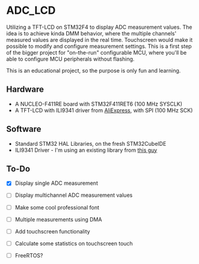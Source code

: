 # ADC_LCD

Utilizing a TFT-LCD on STM32F4 to display ADC measurement values. The idea is to achieve kinda DMM behavior, where the multiple channels' measured values are displayed in the real time. Touchscreen would make it possible to modify and configure measurement settings. This is a first step of the bigger project for "on-the-run" configurable MCU, where you'll be able to configure MCU peripherals without flashing.

This is an educational project, so the purpose is only fun and learning.

## Hardware 
 * A NUCLEO-F411RE board with STM32F411RET6 (100 MHz SYSCLK)
 * A TFT-LCD with ILI9341 driver from [AliExpress](https://www.aliexpress.com/item/32815224002.html?spm=a2g0s.9042311.0.0.6f9d4c4dv0T4OV), with SPI (100 MHz SCK)

## Software
 * Standard STM32 HAL Libraries, on the fresh STM32CubeIDE
 * ILI9341 Driver - I'm using an existing library from [this guy](https://github.com/martnak/STM32-ILI9341)

## To-Do

 - [x] Display single ADC measurement 
 - [ ] Display multichannel ADC measurement values
 - [ ] Make some cool professional font
 - [ ] Multiple measurements using DMA
 - [ ] Add touchscreen functionality
 - [ ] Calculate some statistics on touchscreen touch
 - [ ] FreeRTOS?

 